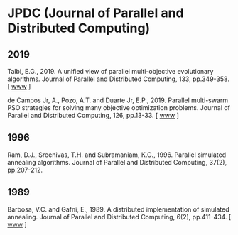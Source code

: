 # JPDC (Journal of Parallel and Distributed Computing)

## 2019

Talbi, E.G., 2019. A unified view of parallel multi-objective evolutionary algorithms. Journal of Parallel and Distributed Computing, 133, pp.349-358. [ [www](https://www.sciencedirect.com/science/article/abs/pii/S074373151830279X) ]

de Campos Jr, A., Pozo, A.T. and Duarte Jr, E.P., 2019. Parallel multi-swarm PSO strategies for solving many objective optimization problems. Journal of Parallel and Distributed Computing, 126, pp.13-33. [ [www](https://www.sciencedirect.com/science/article/abs/pii/S0743731518308554) ]

## 1996

Ram, D.J., Sreenivas, T.H. and Subramaniam, K.G., 1996. Parallel simulated annealing algorithms. Journal of Parallel and Distributed Computing, 37(2), pp.207-212.

## 1989

Barbosa, V.C. and Gafni, E., 1989. A distributed implementation of simulated annealing. Journal of Parallel and Distributed Computing, 6(2), pp.411-434. [ [www](https://www.sciencedirect.com/science/article/abs/pii/0743731589900671) ]
